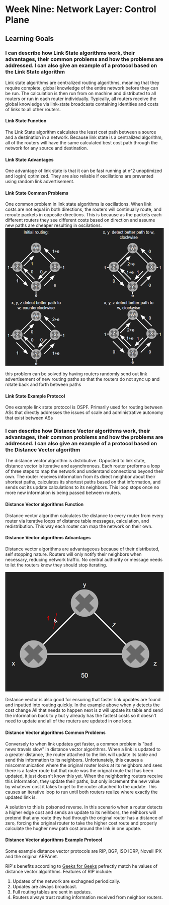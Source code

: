# Week Nine: Network Layer: Control Plane

## Learning Goals

### I can describe how Link State algorithms work, their advantages, their common problems and how the problems are addressed. I can also give an example of a protocol based on the Link State algorithm

Link state algorithms are centralized routing algorithms, meaning that they require complete, global knowledge of the entire network before they can be run. The calculation is then run from on machine and distributed to all routers or run in each router individually. Typically, all routers receive the global knowledge via link-state broadcasts containing identities and costs of links to all other routers.

#### Link State Function

The Link State algorithm calculates the least cost path between a source and a destination in a network. Because link state is a centralized algorithm, all of the routers will have the same calculated best cost path through the network for any source and destination.

#### Link State Advantages

One advantage of link state is that it can be fast running at n^2 unoptimized and log(n) optimized. They are also reliable if oscillations are prevented using random link advertisement.

#### Link State Common Problems

One common problem in link state algorithms is oscillations. When link costs are not equal in both directions, the routers will continually route, and reroute packets in opposite directions. This is because as the packets each different routers they see different costs based on direction and assume new paths are cheaper resulting in oscilations.  
![oscillations](photos/oscillations.PNG)  

this problem can be solved by having routers randomly send out link advertisement of new routing paths so that the routers do not sync up and rotate back and forth between paths

#### Link State Example Protocol

One example link state protocol is OSPF. Primarily used for routing between ASs that directly addresses the issues of scale and administrative autonomy that exist between ASs

### I can describe how Distance Vector algorithms work, their advantages, their common problems and how the problems are addressed. I can also give an example of a protocol based on the Distance Vector algorithm

The distance vector algorithm is distributive. Opposted to link state, distance vector is iterative and asynchronous. Each router preforms a loop of three steps to map the network and understand connections beyond their own. The router receives information from its direct neighbor about their shortest paths, calculates its shortest paths based on that information, and sends out its update calculations to its neighbors. This loop stops once no more new information is being passed between routers.

#### Distance Vector algorithms Function

Distance vector algorithm calculates the distance to every router from every router via iterative loops of distance table messages, calculation, and redistribution. This way each router can map the network on their own.

#### Distance Vector algorithms Advantages

Distance vector algorithms are advantageous because of their distributed, self stopping nature. Routers will only notify their neighbors when necessary, reducing network traffic. No central authority or message needs to let the routers know they should stop iterating.  

![fast link update](photos/fastlinkupdate.PNG)  

Distance vector is also good for ensuring that faster link updates are found and inputted into routing quickly. In the example above when y detects the cost change All that needs to happen next is z will update its table and send the information back to y but y already has the fastest costs so it doesn't need to update and all of the routers are updated in one loop.

#### Distance Vector algorithms Common Problems

Conversely to when link updates get faster, a common problem is "bad news travels slow" in distance vector algorithms. When a link is updated to a greater distance, the router attached to the link will update its table and send this information to its neighbors. Unfortunately, this causes a miscommunication where the original router looks at its neighbors and sees there is a faster route but that route was the orignal route that has been updated, it just doesn't know this yet. When the neighboring routers receive this information, they update their paths, but only increment the new value by whatever cost it takes to get to the router attached to the update. This causes an iterative loop to run until both routers realize where exactly the updated link is.

A solution to this is poisoned reverse. In this scenario when a router detects a higher edge cost and sends an update to its neihbors, the neihbors will pretend that any route they had through the original router has a distance of zero, forcing the original router to take the higher cost route and properly calculate the hugher new path cost around the link in one update.

#### Distance Vector algorithms Example Protocol

Some example distance vector protocols are RIP, BGP, ISO IDRP, Novell IPX and the original ARPAnet.

RIP's benefits according to [Geeks for Geeks](https://www.geeksforgeeks.org/routing-information-protocol-rip/) pefrectly match he values of distance vector algorithms.
Features of RIP include:

1. Updates of the network are exchagned periodically.
2. Updates are always broadcast.
3. Full routing tables are sent in updates.
4. Routers always trust routing information received from neighbor routers.
